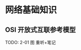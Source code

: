 
# 网络基础知识

## OSI 开放式互联参考模型

TODO: 2-01 图 重听+笔记


</br>
















</br>
















</br>
















</br>
















</br>
















</br>
















</br>
















</br>
















</br>
















</br>
















</br>
















</br>
















</br>
















</br>
















</br>
















</br>
















</br>
















</br>
















</br>
















</br>
















</br>
















</br>
















</br>
















</br>
















</br>
















</br>
















</br>
















</br>
















</br>
















</br>
















</br>













































